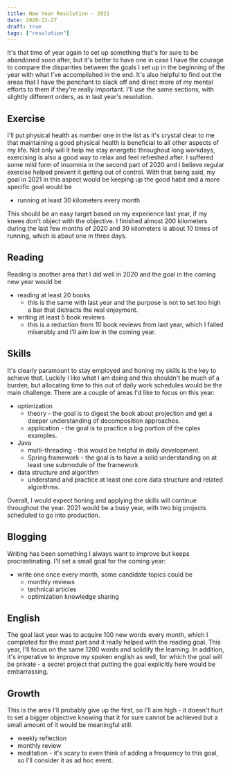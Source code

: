```yaml
---
title: New Year Resolution - 2021
date: 2020-12-27
draft: true
tags: ["resolution"]
---
```


It's that time of year again to set up something that's for sure to be abandoned soon after, but it's better to have one in case I have the courage to compare the disparities between the goals I set up in the beginning of the year with what I've accomplished in the end.
It's also helpful to find out the areas that I have the penchant to slack off and direct more of my mental efforts to them if they're really important.
I'll use the same sections, with slightly different orders, as in last year's resolution.

## Exercise

I'll put physical health as number one in the list as it's crystal clear to me that maintaining a good physical health is beneficial to all other aspects of my life.
Not only will it help me stay energetic throughout long workdays, exercising is also a good way to relax and feel refreshed after.
I suffered some mild form of insomnia in the second part of 2020 and I believe regular exercise helped prevent it getting out of control.
With that being said, my goal in 2021 in this aspect would be keeping up the good habit and a more specific goal would be

+ running at least 30 kilometers every month

This should be an easy target based on my experience last year, if my knees don't object with the objective.
I finished almost 200 kilometers during the last few months of 2020 and 30 kilometers is about 10 times of running, which is about one in three days.

## Reading

Reading is another area that I did well in 2020 and the goal in the coming new year would be 

+ reading at least 20 books
  + this is the same with last year and the purpose is not to set too high a bar that distracts the real enjoyment.
+ writing at least 5 book reviews
  + this is a reduction from 10 book reviews from last year, which I failed miserably and I'll aim low in the coming year.

## Skills

It's clearly paramount to stay employed and honing my skills is the key to achieve that.
Luckily I like what I am doing and this shouldn't be much of a burden, but allocating time to this out of daily work schedules would be the main challenge.
There are a couple of areas I'd like to focus on this year:

+ optimization
  + theory - the goal is to digest the book about projection and get a deeper understanding of decomposition approaches.
  + application - the goal is to practice a big portion of the cplex examples.
+ Java
  + multi-threading - this would be helpful in daily development.
  + Spring framework - the goal is to have a solid understanding on at least one submodule of the framework
+ data structure and algorithm
  + understand and practice at least one core data structure and related algorithms.

Overall, I would expect honing and applying the skills will continue throughout the year.
2021 would be a busy year, with two big projects scheduled to go into production.

## Blogging

Writing has been something I always want to improve but keeps procrastinating.
I'll set a small goal for the coming year:

+ write one once every month, some candidate topics could be
  + monthly reviews
  + technical articles
  + optimization knowledge sharing

## English

The goal last year was to acquire 100 new words every month, which I completed for the most part and it really helped with the reading goal.
This year, I'll focus on the same 1200 words and solidify the learning.
In addition, it's imperative to improve my spoken english as well, for which the goal will be private - a secret project that putting the goal explicitly here would be embarrassing.

## Growth

This is the area I'll probably give up the first, so I'll aim high - it doesn't hurt to set a bigger objective knowing that it for sure cannot be achieved but a small amount of it would be meaningful still.

+ weekly reflection
+ monthly review
+ meditation - it's scary to even think of adding a frequency to this goal, so I'll consider it as ad hoc event.
